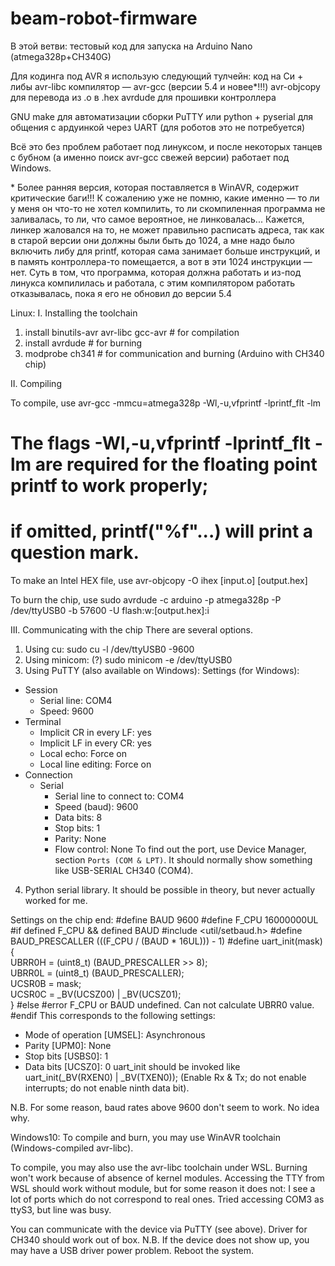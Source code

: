 # beam-robot-firmware

В этой ветви: тестовый код для запуска на Arduino Nano (atmega328p+CH340G)

Для кодинга под AVR я использую следующий тулчейн:
код на Си + либы avr-libc
компилятор — avr-gcc (версии 5.4 и новее\*!!!)
avr-objcopy для перевода из .o в .hex
avrdude для прошивки контроллера

GNU make для автоматизации сборки
PuTTY или python + pyserial для общения с ардуинкой через UART (для роботов это не потребуется)

Всё это без проблем работает под линуксом, и после некоторых танцев с бубном (а именно поиск avr-gcc свежей версии) работает под Windows.

\* Более ранняя версия, которая поставляется в WinAVR, содержит критические баги!!! К сожалению уже не помню, какие именно — то ли у меня он что-то не хотел компилить, то ли скомпиленная программа не заливалась, то ли, что самое вероятное, не линковалась... Кажется, линкер жаловался на то, не может правильно расписать адреса, так как в старой версии они должны были быть до 1024, а мне надо было включить либу для printf, которая сама занимает больше инструкций, и в память контроллера-то помещается, а вот в эти 1024 инструкции — нет. Суть в том, что программа, которая должна работать и из-под линукса компилилась и работала, с этим компилятором работать отказывалась, пока я его не обновил до версии 5.4


Linux:
I. Installing the toolchain
1. install binutils-avr avr-libc gcc-avr # for compilation
2. install avrdude # for burning
3. modprobe ch341 # for communication and burning (Arduino with CH340 chip)

II. Compiling

To compile, use
avr-gcc -mmcu=atmega328p -Wl,-u,vfprintf -lprintf_flt -lm
# The flags -Wl,-u,vfprintf -lprintf_flt -lm are required for the floating point printf to work properly;
# if omitted, printf("%f"...) will print a question mark.

To make an Intel HEX file, use
avr-objcopy -O ihex [input.o] [output.hex]

To burn the chip, use
sudo avrdude -c arduino -p atmega328p -P /dev/ttyUSB0 -b 57600 -U flash:w:[output.hex]:i

III. Communicating with the chip
There are several options.
1. Using cu:
sudo cu -l /dev/ttyUSB0 -9600
2. Using minicom: (?)
sudo minicom -e /dev/ttyUSB0
3. Using PuTTY (also available on Windows):
Settings (for Windows):
- Session
  * Serial line: COM4
  * Speed: 9600
- Terminal
  * Implicit CR in every LF: yes
  * Implicit LF in every CR: yes
  * Local echo: Force on
  * Local line editing: Force on
- Connection
  - Serial
    * Serial line to connect to: COM4
    * Speed (baud): 9600
    * Data bits: 8
    * Stop bits: 1
    * Parity: None
    * Flow control: None
To find out the port, use Device Manager, section `Ports (COM & LPT)`. It should normally show something like USB-SERIAL CH340 (COM4).
4. Python serial library. It should be possible in theory, but never actually worked for me.

Settings on the chip end:
#define BAUD 9600
#define F_CPU 16000000UL
#if defined F_CPU && defined BAUD
	#include <util/setbaud.h>
	#define BAUD_PRESCALLER (((F_CPU / (BAUD * 16UL))) - 1)
	#define uart_init(mask) { \
		UBRR0H = (uint8_t) (BAUD_PRESCALLER >> 8); \
		UBRR0L = (uint8_t) (BAUD_PRESCALLER); \
		UCSR0B = mask; \
		UCSR0C = _BV(UCSZ00) | _BV(UCSZ01); \
	}
#else
	#error F_CPU or BAUD undefined. Can not calculate UBRR0 value.
#endif
This corresponds to the following settings:
- Mode of operation [UMSEL]: Asynchronous
- Parity [UPM0]: None
- Stop bits [USBS0]: 1
- Data bits [UCSZ0]: 0
uart_init should be invoked like
uart_init(_BV(RXEN0) | _BV(TXEN0));
(Enable Rx & Tx; do not enable interrupts; do not enable ninth data bit).

N.B. For some reason, baud rates above 9600 don't seem to work. No idea why.

Windows10:
To compile and burn, you may use WinAVR toolchain (Windows-compiled avr-libc).

To compile, you may also use the avr-libc toolchain under WSL. Burning won't work because of absence of kernel modules. Accessing the TTY from WSL should work without module, but for some reason it does not: I see a lot of ports which do not correspond to real ones. Tried accessing COM3 as ttyS3, but line was busy.

You can communicate with the device via PuTTY (see above). Driver for CH340 should work out of box.
N.B. If the device does not show up, you may have a USB driver power problem. Reboot the system.



